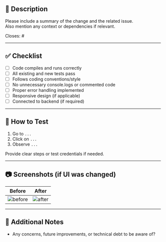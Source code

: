 ## 📌 Description

Please include a summary of the change and the related issue.  
Also mention any context or dependencies if relevant.

Closes: #<issue-number>

---

## ✅ Checklist

- [ ] Code compiles and runs correctly
- [ ] All existing and new tests pass
- [ ] Follows coding conventions/style
- [ ] No unnecessary console.logs or commented code
- [ ] Proper error handling implemented
- [ ] Responsive design (if applicable)
- [ ] Connected to backend (if required)

---

## 🧪 How to Test

1. Go to `...`
2. Click on `...`
3. Observe `...`

Provide clear steps or test credentials if needed.

---

## 📷 Screenshots (if UI was changed)

| Before | After |
|--------|-------|
| ![before](url) | ![after](url) |

---

## 💬 Additional Notes

- Any concerns, future improvements, or technical debt to be aware of?
